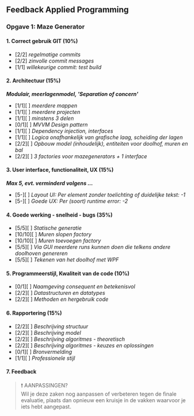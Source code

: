 ## Feedback Applied Programming

### Opgave 1: Maze Generator

#### 1. Correct gebruik GIT (10%)

- [2/2] *regelmatige commits*
- [2/2] *zinvolle commit messages*
- [1/1] *willekeurige commit: test build*


#### 2. Architectuur (15%)

***Modulair, meerlagenmodel, 'Separation of concern'***

- [1/1][ ] *meerdere mappen*
- [1/1][ ] *meerdere projecten*
- [1/1][ ] *minstens 3 delen*
- [0/1][ ] *MVVM Design pattern*
- [1/1][ ] *Dependency injection, interfaces*
- [1/1][ ] *Logica onafhankelijk van grafische laag, scheiding der lagen*
- [2/2][ ] *Opbouw model (inhoudelijk), entiteiten voor doolhof, muren en bal*
- [2/2][ ] *3 factories voor mazegenerators + 1 interface*


#### 3. User interface, functionaliteit, UX (15%) 

***Max 5, evt. verminderd volgens ...***

- [5-][ ] *Layout UI: Per element zonder toelichting of duidelijke tekst: -1*
- [5-][ ] *Goede UX: Per (soort) runtime error: -2*


#### 4. Goede werking - snelheid - bugs (35%)

- [5/5][ ] *Statische generatie*
- [10/10][ ] *Muren slopen factory*
- [10/10][ ] *Muren toevoegen factory*
- [5/5][ ] *Via GUI meerdere runs kunnen doen die telkens andere doolhoven genereren*
- [5/5][ ] *Tekenen van het doolhof met WPF*


#### 5. Programmeerstijl, Kwaliteit van de code (10%)

- [0/1][ ] *Naamgeving consequent en betekenisvol*
- [2/2][ ] *Datastructuren en datatypes*
- [2/2][ ] *Methoden en hergebruik code*


#### 6. Rapportering (15%)

- [2/2][ ] *Beschrijving structuur*
- [2/2][ ] *Beschrijving model*
- [2/2][ ] *Beschrijving algoritmes - theoretisch*
- [2/2][ ] *Beschrijving algoritmes - keuzes en oplossingen*
- [0/1][ ] *Bronvermelding*
- [1/1][ ] *Professionele stijl*

#### 7. Feedback


> ❗ AANPASSINGEN?  
> Wil je deze zaken nog aanpassen of verbeteren tegen de finale evaluatie, plaats dan opnieuw een kruisje in de vakken waarvoor je iets hebt aangepast.
